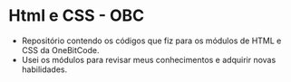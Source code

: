# Html e CSS - OBC
- Repositório contendo os códigos que fiz para os módulos de HTML e CSS da OneBitCode.
- Usei os módulos para revisar meus conhecimentos e adquirir novas habilidades. 
